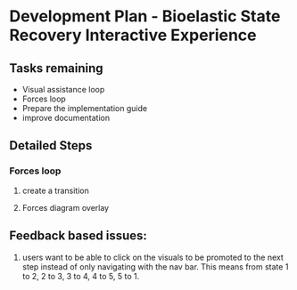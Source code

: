# Development Plan - Bioelastic State Recovery Interactive Experience

## Tasks remaining

* Visual assistance loop
* Forces loop
* Prepare the implementation guide
* improve documentation

## Detailed Steps

### Forces loop

1. create a transition

2. Forces diagram overlay



## Feedback based issues:
1. users want to be able to click on the visuals to be promoted to the next step instead of only navigating with the nav bar. This means from state 1 to 2, 2 to 3, 3 to 4, 4 to 5, 5 to 1. 
